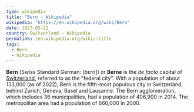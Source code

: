 ```yaml
---
type: wikipedia
title: "Bern - Wikipedia"
wikipedia: "https://en.wikipedia.org/wiki/Bern"
date: 2023-05-22
country: Switzerland - Wikipedia
permalink: /en.wikipedia.org/wiki/:title
tags:
  - Bern
  - Wikipedia
---
```

**Bern** (Swiss Standard German: [bɛrn]) or **Berne** is the *de facto* capital of [Switzerland](/en.wikipedia.org/wiki/Switzerland), referred to as the "federal city". With a population of about 133,000 (as of 2022), Bern is the fifth-most populous city in Switzerland, behind Zurich, Geneva, Basel and Lausanne. The Bern agglomeration, which includes 36 municipalities, had a population of 406,900 in 2014. The metropolitan area had a population of 660,000 in 2000.